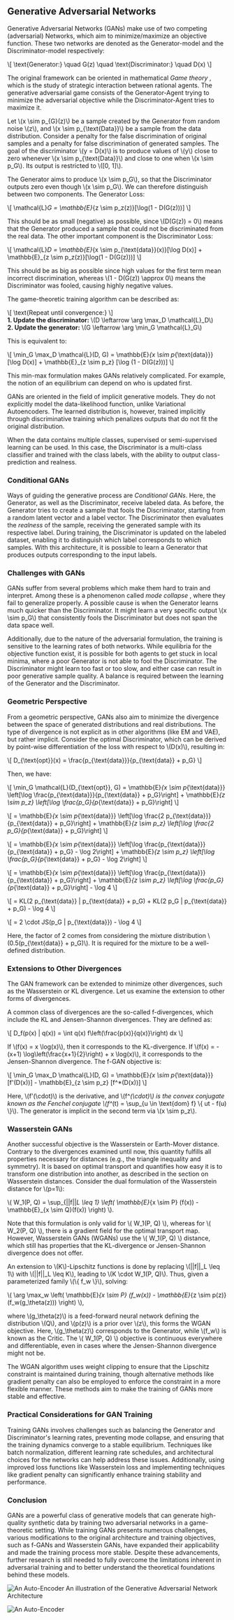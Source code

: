 ## Generative Adversarial Networks

Generative Adversarial Networks (GANs) make use of two competing (adversarial) Networks, which aim to minimize/maximize an objective function. These two networks are denoted as the Generator-model and the Discriminator-model respectively: 

\\[ \text{Generator:} \quad G(z) \quad \text{Discriminator:} \quad D(x) \\] 

The original framework can be oriented in mathematical _Game theory_ , which is the study of strategic interaction between rational agents. The generative adversarial game consists of the Generator-Agent trying to minimize the adversarial objective while the Discriminator-Agent tries to maximize it. 

Let \\(x \sim p_{G}(z)\\) be a sample created by the Generator from random noise \\(z\\), and \\(x \sim p_{\text{Data}}\\) be a sample from the data distribution. Consider a penalty for the false discrimination of original samples and a penalty for false discrimination of generated samples. The goal of the discriminator \\(y = D(x)\\) is to produce values of \\(y\\) close to zero whenever \\(x \sim p_{\text{Data}}\\) and close to one when \\(x \sim p_G\\). Its output is restricted to \\([0, 1]\\). 

The Generator aims to produce \\(x \sim p_G\\), so that the Discriminator outputs zero even though \\(x \sim p_G\\). We can therefore distinguish between two components. The Generator Loss: 

\\[ \mathcal{L}_G = \mathbb{E}_{z \sim p_z(z)}[\log(1 - D(G(z)))] \\] 

This should be as small (negative) as possible, since \\(D(G(z)) = 0\\) means that the Generator produced a sample that could not be discriminated from the real data. The other important component is the Discriminator Loss: 

\\[ \mathcal{L}_D = \mathbb{E}_{x \sim p_{\text{data}}(x)}[\log D(x)] + \mathbb{E}_{z \sim p_z(z)}[\log(1 - D(G(z)))] \\] 

This should be as big as possible since high values for the first term mean incorrect discrimination, whereas \\(1 - D(G(z)) \approx 0\\) means the Discriminator was fooled, causing highly negative values. 

The game-theoretic training algorithm can be described as: 

\\[ \text{Repeat until convergence:} \\]   
**1\. Update the discriminator:** \\(D \leftarrow \arg \max_D \mathcal{L}_D\\)   
**2\. Update the generator:** \\(G \leftarrow \arg \min_G \mathcal{L}_G\\) 

This is equivalent to: 

\\[ \min_G \max_D \mathcal{L}(D, G) = \mathbb{E}_{x \sim p_{\text{data}}} [\log D(x)] + \mathbb{E}_{z \sim p_z} [\log (1 - D(G(z)))] \\] 

This min-max formulation makes GANs relatively complicated. For example, the notion of an equilibrium can depend on who is updated first. 

GANs are oriented in the field of implicit generative models. They do not explicitly model the data-likelihood function, unlike Variational Autoencoders. The learned distribution is, however, trained implicitly through discriminative training which penalizes outputs that do not fit the original distribution. 

When the data contains multiple classes, supervised or semi-supervised learning can be used. In this case, the Discriminator is a multi-class classifier and trained with the class labels, with the ability to output class-prediction and realness. 

### Conditional GANs

Ways of guiding the generative process are _Conditional GANs_. Here, the Generator, as well as the Discriminator, receive labeled data. As before, the Generator tries to create a sample that fools the Discriminator, starting from a random latent vector and a label vector. The Discriminator then evaluates the _realness_ of the sample, receiving the generated sample with its respective label. During training, the Discriminator is updated on the labeled dataset, enabling it to distinguish which label corresponds to which samples. With this architecture, it is possible to learn a Generator that produces outputs corresponding to the input labels. 

### Challenges with GANs

GANs suffer from several problems which make them hard to train and interpret. Among these is a phenomenon called _mode collapse_ , where they fail to generalize properly. A possible cause is when the Generator learns much quicker than the Discriminator. It might learn a very specific output \\(x \sim p_G\\) that consistently fools the Discriminator but does not span the data space well. 

Additionally, due to the nature of the adversarial formulation, the training is sensitive to the learning rates of both networks. While equilibria for the objective function exist, it is possible for both agents to get stuck in local minima, where a poor Generator is not able to fool the Discriminator. The Discriminator might learn too fast or too slow, and either case can result in poor generative sample quality. A balance is required between the learning of the Generator and the Discriminator. 

### Geometric Perspective

From a geometric perspective, GANs also aim to minimize the divergence between the space of generated distributions and real distributions. The type of divergence is not explicit as in other algorithms (like EM and VAE), but rather implicit. Consider the optimal Discriminator, which can be derived by point-wise differentiation of the loss with respect to \\(D(x)\\), resulting in: 

\\[ D_{\text{opt}}(x) = \frac{p_{\text{data}}}{p_{\text{data}} + p_G} \\] 

Then, we have: 

\\[ \min_G \mathcal{L}(D_{\text{opt}}, G) = \mathbb{E}_{x \sim p_{\text{data}}} \left[\log \frac{p_{\text{data}}}{p_{\text{data}} + p_G}\right] + \mathbb{E}_{z \sim p_z} \left[\log \frac{p_G}{p_{\text{data}} + p_G}\right] \\] 

\\[ = \mathbb{E}_{x \sim p_{\text{data}}} \left[\log \frac{2 p_{\text{data}}}{p_{\text{data}} + p_G}\right] + \mathbb{E}_{z \sim p_z} \left[\log \frac{2 p_G}{p_{\text{data}} + p_G}\right] \\] 

\\[ = \mathbb{E}_{x \sim p_{\text{data}}} \left[\log \frac{p_{\text{data}}}{p_{\text{data}} + p_G} - \log 2\right] + \mathbb{E}_{z \sim p_z} \left[\log \frac{p_G}{p_{\text{data}} + p_G} - \log 2\right] \\] 

\\[ = \mathbb{E}_{x \sim p_{\text{data}}} \left[\log \frac{p_{\text{data}}}{p_{\text{data}} + p_G}\right] + \mathbb{E}_{z \sim p_z} \left[\log \frac{p_G}{p_{\text{data}} + p_G}\right] - \log 4 \\] 

\\[ = KL(2 p_{\text{data}} \| p_{\text{data}} + p_G) + KL(2 p_G \| p_{\text{data}} + p_G) - \log 4 \\] 

\\[ = 2 \cdot JS(p_G \| p_{\text{data}}) - \log 4 \\] 

Here, the factor of 2 comes from considering the mixture distribution \\(0.5(p_{\text{data}} + p_G)\\). It is required for the mixture to be a well-defined distribution. 

### Extensions to Other Divergences

The GAN framework can be extended to minimize other divergences, such as the Wasserstein or KL divergence. Let us examine the extension to other forms of divergences. 

A common class of divergences are the so-called f-divergences, which include the KL and Jensen-Shannon divergences. They are defined as: 

\\[ D_f(p(x) \| q(x)) = \int q(x) f\left(\frac{p(x)}{q(x)}\right) dx \\] 

If \\(f(x) = x \log(x)\\), then it corresponds to the KL-divergence. If \\(f(x) = -(x+1) \log\left(\frac{x+1}{2}\right) + x \log(x)\\), it corresponds to the Jensen-Shannon divergence. The f-GAN objective is: 

\\[ \min_G \max_D \mathcal{L}(D, G) = \mathbb{E}_{x \sim p_{\text{data}}} [f'(D(x))] - \mathbb{E}_{z \sim p_z} [f^*(D(x))] \\] 

Here, \\(f'(\cdot)\\) is the derivative, and \\(f^*(\cdot)\\) is the convex conjugate known as the Fenchel conjugate \\(f^*(t) = \sup_{u \in \text{dom} f} \\{ ut - f(u) \\}\\). The generator is implicit in the second term via \\(x \sim p_z\\). 

### Wasserstein GANs

Another successful objective is the Wasserstein or Earth-Mover distance. Contrary to the divergences examined until now, this quantity fulfills all properties necessary for distances (e.g., the triangle inequality and symmetry). It is based on optimal transport and quantifies how easy it is to transform one distribution into another, as described in the section on Wasserstein distances. Consider the dual formulation of the Wasserstein distance for \\(p=1\\): 

\\( W_1(P, Q) = \sup_{||f||_L \leq 1} \left( \mathbb{E}_{x \sim P} (f(x)) - \mathbb{E}_{x \sim Q}(f(x)) \right) \\). 

Note that this formulation is only valid for \\( W_1(P, Q) \\), whereas for \\( W_2(P, Q) \\), there is a gradient field for the optimal transport map. However, Wasserstein GANs (WGANs) use the \\( W_1(P, Q) \\) distance, which still has properties that the KL-divergence or Jensen-Shannon divergence does not offer. 

An extension to \\(K\\)-Lipschitz functions is done by replacing \\(||f||_L \leq 1\\) with \\(||f||_L \leq K\\), leading to \\(K \cdot W_1(P, Q)\\). Thus, given a parameterized family \\(\\{ f_w \\}\\), solving: 

\\( \arg \max_w \left( \mathbb{E}_{x \sim P} (f_w(x)) - \mathbb{E}_{z \sim p(z)} (f_w(g_\theta(z))) \right) \\), 

where \\(g_\theta(z)\\) is a feed-forward neural network defining the distribution \\(Q\\), and \\(p(z)\\) is a prior over \\(z\\), this forms the WGAN objective. Here, \\(g_\theta(z)\\) corresponds to the Generator, while \\(f_w\\) is known as the Critic. The \\( W_1(P, Q) \\) objective is continuous everywhere and differentiable, even in cases where the Jensen-Shannon divergence might not be. 

The WGAN algorithm uses weight clipping to ensure that the Lipschitz constraint is maintained during training, though alternative methods like gradient penalty can also be employed to enforce the constraint in a more flexible manner. These methods aim to make the training of GANs more stable and effective. 

### Practical Considerations for GAN Training

Training GANs involves challenges such as balancing the Generator and Discriminator's learning rates, preventing mode collapse, and ensuring that the training dynamics converge to a stable equilibrium. Techniques like batch normalization, different learning rate schedules, and architectural choices for the networks can help address these issues. Additionally, using improved loss functions like Wasserstein loss and implementing techniques like gradient penalty can significantly enhance training stability and performance. 

### Conclusion

GANs are a powerful class of generative models that can generate high-quality synthetic data by training two adversarial networks in a game-theoretic setting. While training GANs presents numerous challenges, various modifications to the original architecture and training objectives, such as f-GANs and Wasserstein GANs, have expanded their applicability and made the training process more stable. Despite these advancements, further research is still needed to fully overcome the limitations inherent in adversarial training and to better understand the theoretical foundations behind these models. 

![An Auto-Encoder](../images/GAN/Generative-Adversarial-Network-Architecture.png) An illustration of the Generative Adversarial Network Architecture

![An Auto-Encoder](../images/GAN/Generative-Adversarial-Network-Architecture.png)